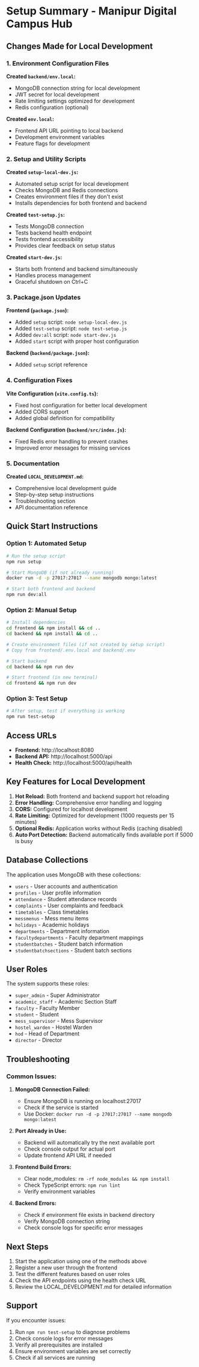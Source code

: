 # Setup Summary - Manipur Digital Campus Hub

## Changes Made for Local Development

### 1. Environment Configuration Files

**Created `backend/env.local`:**
- MongoDB connection string for local development
- JWT secret for local development
- Rate limiting settings optimized for development
- Redis configuration (optional)

**Created `env.local`:**
- Frontend API URL pointing to local backend
- Development environment variables
- Feature flags for development

### 2. Setup and Utility Scripts

**Created `setup-local-dev.js`:**
- Automated setup script for local development
- Checks MongoDB and Redis connections
- Creates environment files if they don't exist
- Installs dependencies for both frontend and backend

**Created `test-setup.js`:**
- Tests MongoDB connection
- Tests backend health endpoint
- Tests frontend accessibility
- Provides clear feedback on setup status

**Created `start-dev.js`:**
- Starts both frontend and backend simultaneously
- Handles process management
- Graceful shutdown on Ctrl+C

### 3. Package.json Updates

**Frontend (`package.json`):**
- Added `setup` script: `node setup-local-dev.js`
- Added `test-setup` script: `node test-setup.js`
- Added `dev:all` script: `node start-dev.js`
- Added `start` script with proper host configuration

**Backend (`backend/package.json`):**
- Added `setup` script reference

### 4. Configuration Fixes

**Vite Configuration (`vite.config.ts`):**
- Fixed host configuration for better local development
- Added CORS support
- Added global definition for compatibility

**Backend Configuration (`backend/src/index.js`):**
- Fixed Redis error handling to prevent crashes
- Improved error messages for missing services

### 5. Documentation

**Created `LOCAL_DEVELOPMENT.md`:**
- Comprehensive local development guide
- Step-by-step setup instructions
- Troubleshooting section
- API documentation reference

## Quick Start Instructions

### Option 1: Automated Setup
```bash
# Run the setup script
npm run setup

# Start MongoDB (if not already running)
docker run -d -p 27017:27017 --name mongodb mongo:latest

# Start both frontend and backend
npm run dev:all
```

### Option 2: Manual Setup
```bash
# Install dependencies
cd frontend && npm install && cd ..
cd backend && npm install && cd ..

# Create environment files (if not created by setup script)
# Copy from frontend/.env.local and backend/.env

# Start backend
cd backend && npm run dev

# Start frontend (in new terminal)
cd frontend && npm run dev
```

### Option 3: Test Setup
```bash
# After setup, test if everything is working
npm run test-setup
```

## Access URLs

- **Frontend:** http://localhost:8080
- **Backend API:** http://localhost:5000/api
- **Health Check:** http://localhost:5000/api/health

## Key Features for Local Development

1. **Hot Reload:** Both frontend and backend support hot reloading
2. **Error Handling:** Comprehensive error handling and logging
3. **CORS:** Configured for localhost development
4. **Rate Limiting:** Optimized for development (1000 requests per 15 minutes)
5. **Optional Redis:** Application works without Redis (caching disabled)
6. **Auto Port Detection:** Backend automatically finds available port if 5000 is busy

## Database Collections

The application uses MongoDB with these collections:
- `users` - User accounts and authentication
- `profiles` - User profile information
- `attendance` - Student attendance records
- `complaints` - User complaints and feedback
- `timetables` - Class timetables
- `messmenus` - Mess menu items
- `holidays` - Academic holidays
- `departments` - Department information
- `facultydepartments` - Faculty department mappings
- `studentbatches` - Student batch information
- `studentbatchsections` - Student batch sections

## User Roles

The system supports these roles:
- `super_admin` - Super Administrator
- `academic_staff` - Academic Section Staff
- `faculty` - Faculty Member
- `student` - Student
- `mess_supervisor` - Mess Supervisor
- `hostel_warden` - Hostel Warden
- `hod` - Head of Department
- `director` - Director

## Troubleshooting

### Common Issues:

1. **MongoDB Connection Failed:**
   - Ensure MongoDB is running on localhost:27017
   - Check if the service is started
   - Use Docker: `docker run -d -p 27017:27017 --name mongodb mongo:latest`

2. **Port Already in Use:**
   - Backend will automatically try the next available port
   - Check console output for actual port
   - Update frontend API URL if needed

3. **Frontend Build Errors:**
   - Clear node_modules: `rm -rf node_modules && npm install`
   - Check TypeScript errors: `npm run lint`
   - Verify environment variables

4. **Backend Errors:**
   - Check if environment file exists in backend directory
   - Verify MongoDB connection string
   - Check console logs for specific error messages

## Next Steps

1. Start the application using one of the methods above
2. Register a new user through the frontend
3. Test the different features based on user roles
4. Check the API endpoints using the health check URL
5. Review the LOCAL_DEVELOPMENT.md for detailed information

## Support

If you encounter issues:
1. Run `npm run test-setup` to diagnose problems
2. Check console logs for error messages
3. Verify all prerequisites are installed
4. Ensure environment variables are set correctly
5. Check if all services are running 